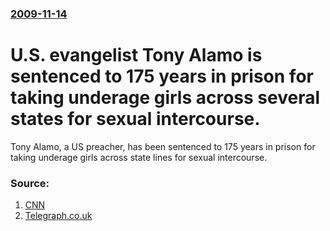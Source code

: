 ### [2009-11-14](/news/2009/11/14/index.md)

#  U.S. evangelist Tony Alamo is sentenced to 175 years in prison for taking underage girls across several states for sexual intercourse. 

Tony Alamo, a US preacher, has been sentenced to 175 years in prison for taking underage girls across state lines for sexual intercourse.


### Source:

1. [CNN](http://edition.cnn.com/2009/CRIME/11/13/arkansas.evangelist.trial/)
2. [Telegraph.co.uk](http://www.telegraph.co.uk/news/worldnews/northamerica/usa/6565830/US-evangelist-Tony-Alamo-gets-175-years-for-sex-crimes.html)
